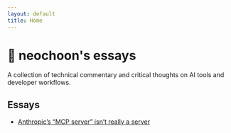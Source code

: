 ```yaml
---
layout: default
title: Home
---
```


# 🧠 neochoon's essays

A collection of technical commentary and critical thoughts on AI tools and developer workflows.

## Essays

- [Anthropic’s “MCP server” isn’t really a server](/essays/2025/04/01/mcp-not-a-server.html)
